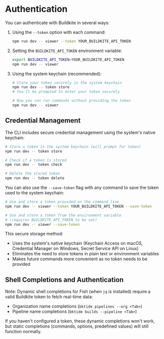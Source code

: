 # Authentication

You can authenticate with Buildkite in several ways:

1. Using the `--token` option with each command:
   ```bash
   npm run dev -- viewer --token YOUR_BUILDKITE_API_TOKEN
   ```

2. Setting the `BUILDKITE_API_TOKEN` environment variable:
   ```bash
   export BUILDKITE_API_TOKEN=YOUR_BUILDKITE_API_TOKEN
   npm run dev -- viewer
   ```

3. Using the system keychain (recommended):
   ```bash
   # Store your token securely in the system keychain
   npm run dev -- token store
   # You'll be prompted to enter your token securely
   
   # Now you can run commands without providing the token
   npm run dev -- viewer
   ```

## Credential Management

The CLI includes secure credential management using the system's native keychain:

```bash
# Store a token in the system keychain (will prompt for token)
npm run dev -- token store

# Check if a token is stored
npm run dev -- token check

# Delete the stored token
npm run dev -- token delete
```

You can also use the `--save-token` flag with any command to save the token used to the system keychain:

```bash
# Use and store a token provided on the command line
npm run dev -- viewer --token YOUR_BUILDKITE_API_TOKEN --save-token

# Use and store a token from the environment variable
# (requires BUILDKITE_API_TOKEN to be set)
npm run dev -- viewer --save-token
```

This secure storage method:
- Uses the system's native keychain (Keychain Access on macOS, Credential Manager on Windows, Secret Service API on Linux)
- Eliminates the need to store tokens in plain text or environment variables
- Makes future commands more convenient as no token needs to be provided

## Shell Completions and Authentication

Note: Dynamic shell completions for Fish (when `jq` is installed) require a valid Buildkite token to fetch real-time data:

- Organization name completions (`bktide pipelines --org <Tab>`)
- Pipeline name completions (`bktide builds --pipeline <Tab>`)

If you haven't configured a token, these dynamic completions won't work, but static completions (commands, options, predefined values) will still function normally. 
